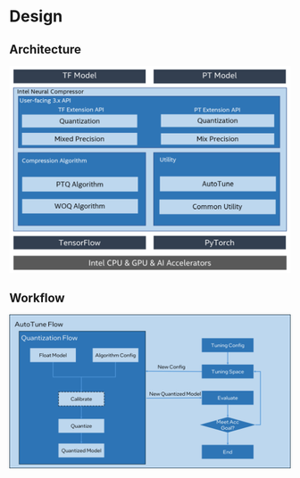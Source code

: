 Design
=====

## Architecture

<a target="_blank" href="imgs/architecture.png">
  <img src="imgs/architecture.png" alt="Architecture">
</a>

## Workflow

<a target="_blank" href="imgs/workflow.png">
  <img src="imgs/workflow.png" alt="Workflow">
</a>
